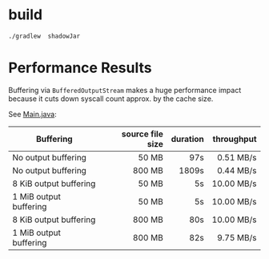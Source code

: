 build
=======

`./gradlew  shadowJar`

Performance Results
===================

Buffering via `BufferedOutputStream` makes a huge performance impact because it cuts down syscall count approx. by the cache size.

See [Main.java](./src/main/java/name/neuhalfen/projects/crypto/bouncycastle/examples/openpgp/Main.java):

| Buffering              | source file size   | duration | throughput |
|------------------------|-------------------:|---------:|-----------:|
| No output buffering    |  50 MB             |   97s    |  0.51 MB/s |
| No output buffering    | 800 MB             | 1809s    |  0.44 MB/s |
| 8 KiB output buffering |  50 MB             |    5s    | 10.00 MB/s |
| 1 MiB output buffering |  50 MB             |    5s    | 10.00 MB/s |
| 8 KiB output buffering | 800 MB             |   80s    | 10.00 MB/s |
| 1 MiB output buffering | 800 MB             |   82s    |  9.75 MB/s |
